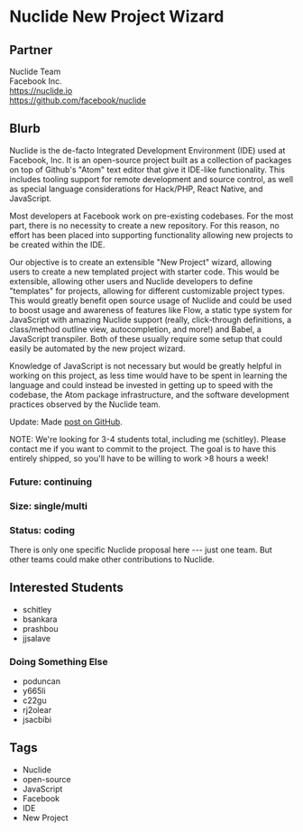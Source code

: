 # Nuclide New Project Wizard

## Partner

Nuclide Team  
Facebook Inc.  
https://nuclide.io  
https://github.com/facebook/nuclide  

## Blurb

Nuclide is the de-facto Integrated Development Environment (IDE) used at
Facebook, Inc. It is an open-source project built as a collection of packages
on top of Github's "Atom" text editor that give it IDE-like functionality. This
includes tooling support for remote development and source control, as well as
special language considerations for Hack/PHP, React Native, and JavaScript.

Most developers at Facebook work on pre-existing codebases. For the most part,
there is no necessity to create a new repository.  For this reason, no effort
has been placed into supporting functionality allowing new projects to be
created within the IDE.

Our objective is to create an extensible "New Project" wizard, allowing users to
create a new templated project with starter code. This would be extensible, allowing
other users and Nuclide developers to define "templates" for projects, allowing for
different customizable project types. This would greatly benefit open source usage
of Nuclide and could be used to boost usage and awareness of features like Flow, a
static type system for JavaScript with amazing Nuclide support (really, click-through
definitions, a class/method outline view, autocompletion, and more!) and Babel, a JavaScript
transpiler. Both of these usually require some setup that could easily be automated by
the new project wizard.

Knowledge of JavaScript is not necessary but would be greatly helpful in working on
this project, as less time would have to be spent in learning the language and could
instead be invested in getting up to speed with the codebase, the Atom package infrastructure,
and the software development practices observed by the Nuclide team.

Update: Made [post on GitHub](https://github.com/facebook/nuclide/issues/815).

NOTE: We're looking for 3-4 students total, including me (schitley). Please contact me
if you want to commit to the project. The goal is to have this entirely shipped, so you'll
have to be willing to work >8 hours a week!

### Future: continuing
### Size: single/multi
### Status: coding

There is only one specific Nuclide proposal here --- just one team.
But other teams could make other contributions to Nuclide.

## Interested Students
* schitley
* bsankara
* prashbou
* jjsalave
### Doing Something Else
* poduncan
* y665li
* c22gu
* rj2olear
* jsacbibi

## Tags
* Nuclide
* open-source
* JavaScript
* Facebook
* IDE
* New Project
